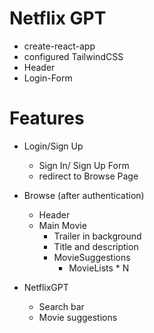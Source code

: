 # Netflix GPT

- create-react-app
- configured TailwindCSS
- Header
- Login-Form

# Features

- Login/Sign Up
    - Sign In/ Sign Up Form
    - redirect to Browse Page
- Browse (after authentication)
    - Header
    - Main Movie
        - Trailer in background
        - Title and description  
        - MovieSuggestions
            - MovieLists * N

- NetflixGPT
    - Search bar
    - Movie suggestions